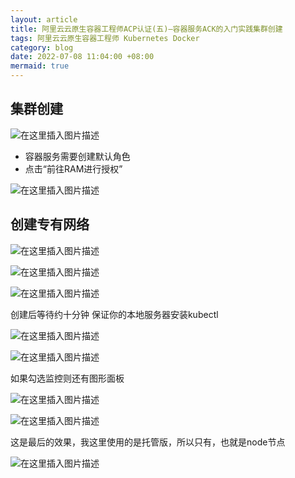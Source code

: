 ```yaml
---
layout: article
title: 阿里云云原生容器工程师ACP认证(五)—容器服务ACK的入门实践集群创建
tags: 阿里云云原生容器工程师 Kubernetes Docker
category: blog
date: 2022-07-08 11:04:00 +08:00
mermaid: true
---
```

## 集群创建
![在这里插入图片描述](https://img-blog.csdnimg.cn/e7afa5219d8e4988b8d9d30b202b7b9c.png)

- 容器服务需要创建默认角色
- 点击“前往RAM进行授权”

![在这里插入图片描述](https://img-blog.csdnimg.cn/99a4d672562545f7bc8ff28583b68857.png)

## 创建专有网络
![在这里插入图片描述](https://img-blog.csdnimg.cn/03d1f1a73d894550b04ef55e965eb6ef.png)

![在这里插入图片描述](https://img-blog.csdnimg.cn/4d68d64398674b77b6a722872dc30f70.png)

![在这里插入图片描述](https://img-blog.csdnimg.cn/8b1db955499d4afe981e194ef2aa6d82.png)

创建后等待约十分钟
保证你的本地服务器安装kubectl

![在这里插入图片描述](https://img-blog.csdnimg.cn/607de785e84c4242ba1f370a5623f869.png)

![在这里插入图片描述](https://img-blog.csdnimg.cn/1622523ade134efcb3f5c516d147649d.png)

如果勾选监控则还有图形面板

![在这里插入图片描述](https://img-blog.csdnimg.cn/2311953115e0485380cf8df1928be98d.png)

![在这里插入图片描述](https://img-blog.csdnimg.cn/35bce756d2df4aef9cf916b2ad6ebd3b.png)

这是最后的效果，我这里使用的是托管版，所以只有<none>，也就是node节点

![在这里插入图片描述](https://img-blog.csdnimg.cn/2644bdedc5224c6c945dc2fe7fe8f93e.png)
